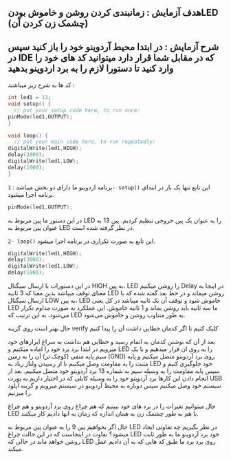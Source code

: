 ## هدف آزمایش : زمانبندی کردن روشن و خاموش بودنLED (چشمک زن کردن آن)

## شرح آزمایش : در ابتدا محیط آردوینو خود را باز کنید سپس در IDE که در مقابل شما قرار دارد میتوانید کد های خود را وارد کنید تا دستورا لازم را به برد اردوینو بدهید
کد ها به شرح زیر میباشند :
```c++
int led1 = 13;
void setup() {
  // put your setup code here, to run once:
pinMode(led1,OUTPUT);
}

void loop() {
  // put your main code here, to run repeatedly:
digitalWrite(led1,HIGH);
delay(3000);
digitalWrite(led1,LOW);
delay(1000);
}
```

برنامه اردوینو ما دارای دو بخش میباشد :
```1- setup()```
	این تابع تنها یک بار در ابتدای برنامه اجرا میشود.
```c++
pinMode(led1,OUTPUT);
```
در این دستور ما پین مربوط به LED را به عنوان یک پین خروجی تنظیم کردیم. پین 13 به عنوان پین مربوط به LED در نظر گرفته شده است.

```2- loop()```
	این تابع به صورت تکراری در برنامه اجرا میشود.
```c++
digitalWrite(led1,HIGH);
delay(3000);
digitalWrite(led1,LOW);
delay(1000);
```

در این دستورات با ارسال سیگنال HIGH به پین، LED را روشن میکنیم
Delay در اینجا به معنای توقف میباشد بدین معنا که 3 ثانیه LED روشن میماند و در خط بعد گفته شده که با ارسال سیگنال LOW به پین، LED خاموش شود و توقف آن یک ثانیه میباشد در کل یعنی LED ما سه ثانیه باید روشن بماند و 1 ثانیه خاموش.
این عملکرد به صورت مداوم تکرار می‌شود، به این ترتیب که LED به طور متناوب روشن و خاموش می‌شود.

حال بهتر است روی گزینه verify کلیک کنیم تا اگر کدمان خطایی داشت آن را پیدا کنیم

 

بعد از آن که نوشتن کدمان به اتمام رسید و خطایی هم نداشت به سراغ
ابزارهای خود میرویم در ابتدا برد برد خود را اماده میکنیم  و LED را به روی ان قرار میدهیم و با یک سیم پایه منفی (کوچک تر) آن را به زمین (GND) روی برد آردوینو متصل میکنیم و پایه مثبت را به مقاومت وصل میکنیم تا از رسیدن ولتاژ زیاد به LED خود جلوگیری کنیم و سپس پایه مقاومت را به وسیله سیم به شماره 13 برد آردوینو خود متصل میکنیم.
بعد از انجام دادن این کارها برد آردوینو خود را به وسیله کابلی که در اختیار داریم به پورت USB سیستم خود وصل میکنیم سپس دوباره به محیط آردوینو در
سیستم میرویم و گزینه آپلود را میزنیم.

  



حال میتوانیم تغیرات را در برد های خود ببینیم که هم چراغ روی برد آردوینو
و هم چراغ LED با هم به طور چشمک زن به همان اندازه که زمان به انها دادیم کار میکنند.
 
حال اگر بخواهیم پین 9 را به عنوان پین مربوط به LED در نظر بگیریم چه تفاوتی ایجاد میشود؟
تفاوت در اینجاست که در این حالت چراغ LED خود برد آردوینو ما به طور ثابت روشن خواهد ماند در حالی که LED  روی برد برد ما طبق کد هایی که به آن دادیم عمل میکند.
